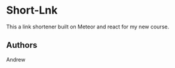 # Short-Lnk

This a link shortener built on Meteor and react for my new course.

## Authors

Andrew
